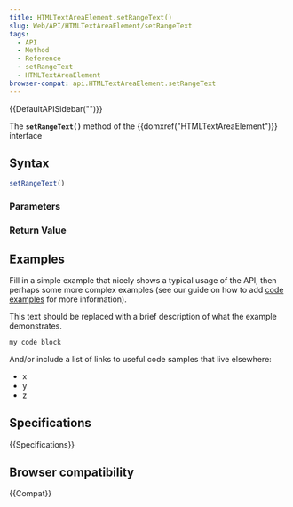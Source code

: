 ```yaml
---
title: HTMLTextAreaElement.setRangeText()
slug: Web/API/HTMLTextAreaElement/setRangeText
tags:
  - API
  - Method
  - Reference
  - setRangeText
  - HTMLTextAreaElement
browser-compat: api.HTMLTextAreaElement.setRangeText
---
```

{{DefaultAPISidebar("")}}

The **`setRangeText()`** method of the {{domxref("HTMLTextAreaElement")}} interface 

## Syntax

```js
setRangeText()
```

### Parameters



### Return Value



## Examples

Fill in a simple example that nicely shows a typical usage of the API, then perhaps some more complex examples (see our guide on how to add [code examples](/en-US/docs/MDN/Contribute/Structures/Code_examples) for more information).

This text should be replaced with a brief description of what the example demonstrates.

```js
my code block
```

And/or include a list of links to useful code samples that live elsewhere:

*   x
*   y
*   z

## Specifications

{{Specifications}}

## Browser compatibility

{{Compat}}


